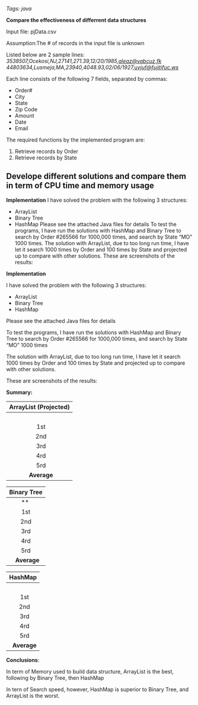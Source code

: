 *Tags: java*

**Compare the effectiveness of differrent data structures**

Input file: pjData.csv

Assumption:The # of records in the input file is unknown

Listed below are 2 sample lines:
*3538507,Ocekosi,NJ,27141,271.39,12/20/1985,aleaz@vabcuz.fk*
*44803634,Lusmeja,MA,23940,4048.93,02/06/1927,uvjuf@fujitifuc.ws*

Each line consists of the following 7 fields, separated by commas:
* Order#
* City
* State
* Zip Code
* Amount
* Date
* Email

The required functions by the implemented program are:
1. Retrieve records by Order
2. Retrieve records by State

Develope different solutions and compare them in term of CPU time and memory usage
---

**Implementation**
I have solved the problem with the following 3 structures:
-	ArrayList
-	Binary Tree
-	HashMap
Please see the attached Java files for details
To test the programs, I have run the solutions with HashMap and Binary Tree to search by Order #265566 for 1000,000 times, and search by State “MO” 1000 times.
The solution with ArrayList, due to too long run time, I have let it search 1000 times by Order and 100 times by State and projected up to compare with other solutions.
These are screenshots of the results:
[]()
[]()
[]()

**Implementation**

I have solved the problem with the following 3 structures:

- ArrayList
- Binary Tree
- HashMap

Please see the attached Java files for details

To test the programs, I have run the solutions with HashMap and Binary Tree to search by Order #265566 for 1000,000 times, and search by State “MO” 1000 times

The solution with ArrayList, due to too long run time, I have let it search 1000 times by Order and 100 times by State and projected up to compare with other solutions.

These are screenshots of the results:
[]()
[]()
[]()

**Summary:**

|**ArrayList (Projected)** |
| :-: |
| |` `**Memory used (Mb)** |` `**Search by Order 1000,000 times (Ms)** |` `**Search by State 1000 times (Ms)** |
|` `1st |`                            `116,756 |`                                                            `4,269,000 |`                                                        `11,550 |
|` `2nd |`                            `113,683 |`                                                            `4,368,000 |`                                                        `11,270 |
|` `3rd |`                            `119,827 |`                                                            `4,154,000 |`                                                        `11,290 |
|` `4rd |`                            `117,697 |`                                                            `4,152,000 |`                                                        `11,260 |
|` `5rd |`                            `109,075 |`                                                            `4,152,000 |`                                                        `11,280 |
|` `**Average** |`                            `**115,408** |`                                                            `**4,219,000** |`                                                        `**11,330** |


|**Binary Tree**|
| :-: |
|** |**Memory used (Mb)**|` `**Search by Order 1000,000 times (Ms)** |` `**Search by State 1000 times (Ms)** |
|1st|`                            `123,913 |`                                                                           `68 |`                                                              `555 |
|2nd|`                            `124,431 |`                                                                           `47 |`                                                              `557 |
|3rd|`                            `122,549 |`                                                                           `67 |`                                                              `562 |
|4rd|`                            `124,229 |`                                                                           `48 |`                                                              `552 |
|5rd|`                            `122,892 |`                                                                           `69 |`                                                              `562 |
|` `**Average** |`                            `**123,603** |`                                                                           `**60** |`                                                              `**558** |


|**HashMap** |
| :-: |
| |` `**Memory used (Mb)** |` `**Search by Order 1000,000 times (Ms)** |` `**Search by State 1000 times (Ms)** |
|` `1st |`                            `157,347 |`                                                                           `12 |`                                                                 `78 |
|` `2nd |`                            `156,178 |`                                                                           `13 |`                                                                 `75 |
|` `3rd |`                            `158,738 |`                                                                           `14 |`                                                                 `80 |
|` `4rd |`                            `157,937 |`                                                                           `15 |`                                                                 `77 |
|` `5rd |`                            `154,664 |`                                                                           `13 |`                                                                 `78 |
|` `**Average** |`                            `**156,973** |`                                                                           `**13** |`                                                                 `**78** |

**Conclusions**:

In term of Memory used to build data structure, ArrayList is the best, following by Binary Tree, then HashMap

In tern of Search speed, however, HashMap is superior to Binary Tree, and ArrayList is the worst.
